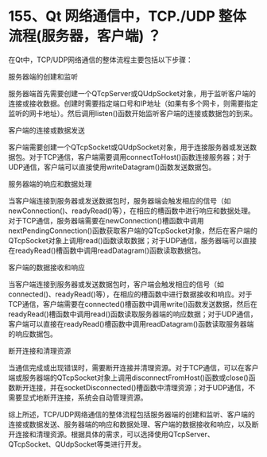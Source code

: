 # 155、Qt 网络通信中，TCP./UDP 整体流程(服务器，客户端) ？

在Qt中，TCP/UDP网络通信的整体流程主要包括以下步骤：

服务器端的创建和监听

服务器端首先需要创建一个QTcpServer或QUdpSocket对象，用于监听客户端的连接或接收数据。创建时需要指定端口号和IP地址（如果有多个网卡，则需要指定监听的网卡地址）。然后调用listen()函数开始监听客户端的连接或数据包的到来。

客户端的连接或数据发送

客户端需要创建一个QTcpSocket或QUdpSocket对象，用于连接服务器或发送数据包。对于TCP通信，客户端需要调用connectToHost()函数连接服务器；对于UDP通信，客户端可以直接使用writeDatagram()函数发送数据包。

服务器端的响应和数据处理

当客户端连接到服务器或发送数据包时，服务器端会触发相应的信号（如newConnection()、readyRead()等），在相应的槽函数中进行响应和数据处理。对于TCP通信，服务器端需要在newConnection()槽函数中调用nextPendingConnection()函数获取客户端的QTcpSocket对象，然后在客户端的QTcpSocket对象上调用read()函数读取数据；对于UDP通信，服务器端可以直接在readyRead()槽函数中调用readDatagram()函数读取数据包。

客户端的数据接收和响应

当客户端连接到服务器或发送数据包时，客户端会触发相应的信号（如connected()、readyRead()等），在相应的槽函数中进行数据接收和响应。对于TCP通信，客户端需要在connected()槽函数中调用write()函数发送数据，然后在readyRead()槽函数中调用read()函数读取服务器端的响应数据；对于UDP通信，客户端可以直接在readyRead()槽函数中调用readDatagram()函数读取服务器端的响应数据包。

断开连接和清理资源

当通信完成或出现错误时，需要断开连接并清理资源。对于TCP通信，可以在客户端或服务器端的QTcpSocket对象上调用disconnectFromHost()函数或close()函数断开连接，并在socketDisconnected()槽函数中清理资源；对于UDP通信，不需要显式地断开连接，系统会自动管理资源。

综上所述，TCP/UDP网络通信的整体流程包括服务器端的创建和监听、客户端的连接或数据发送、服务器端的响应和数据处理、客户端的数据接收和响应，以及断开连接和清理资源。根据具体的需求，可以选择使用QTcpServer、QTcpSocket、QUdpSocket等类进行开发。
